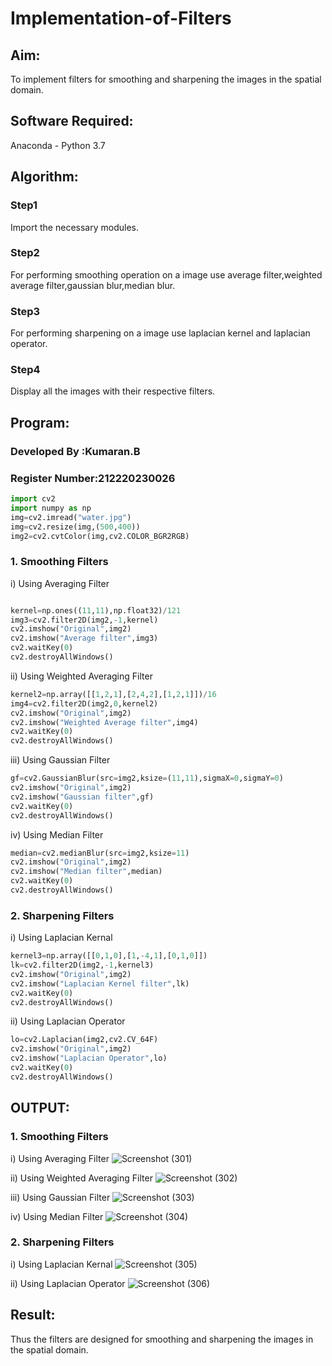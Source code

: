 # Implementation-of-Filters
## Aim:
To implement filters for smoothing and sharpening the images in the spatial domain.

## Software Required:
Anaconda - Python 3.7

## Algorithm:
### Step1
Import the necessary modules.
### Step2
For performing smoothing operation on a image use average filter,weighted average filter,gaussian blur,median blur.

### Step3
For performing sharpening on a image use laplacian kernel and laplacian operator.

### Step4
Display all the images with their respective filters.

## Program:
### Developed By   :Kumaran.B
### Register Number:212220230026
```Python
import cv2
import numpy as np
img=cv2.imread("water.jpg")
img=cv2.resize(img,(500,400))
img2=cv2.cvtColor(img,cv2.COLOR_BGR2RGB)
```
### 1. Smoothing Filters
i) Using Averaging Filter
```Python

kernel=np.ones((11,11),np.float32)/121
img3=cv2.filter2D(img2,-1,kernel)
cv2.imshow("Original",img2)
cv2.imshow("Average filter",img3)
cv2.waitKey(0)
cv2.destroyAllWindows()

```
ii) Using Weighted Averaging Filter
```Python
kernel2=np.array([[1,2,1],[2,4,2],[1,2,1]])/16
img4=cv2.filter2D(img2,0,kernel2)
cv2.imshow("Original",img2)
cv2.imshow("Weighted Average filter",img4)
cv2.waitKey(0)
cv2.destroyAllWindows()
```

iii) Using Gaussian Filter
```Python
gf=cv2.GaussianBlur(src=img2,ksize=(11,11),sigmaX=0,sigmaY=0)
cv2.imshow("Original",img2)
cv2.imshow("Gaussian filter",gf)
cv2.waitKey(0)
cv2.destroyAllWindows()
```

iv) Using Median Filter
```Python
median=cv2.medianBlur(src=img2,ksize=11)
cv2.imshow("Original",img2)
cv2.imshow("Median filter",median)
cv2.waitKey(0)
cv2.destroyAllWindows()
```

### 2. Sharpening Filters
i) Using Laplacian Kernal
```Python
kernel3=np.array([[0,1,0],[1,-4,1],[0,1,0]])
lk=cv2.filter2D(img2,-1,kernel3)
cv2.imshow("Original",img2)
cv2.imshow("Laplacian Kernel filter",lk)
cv2.waitKey(0)
cv2.destroyAllWindows()
```
ii) Using Laplacian Operator
```Python
lo=cv2.Laplacian(img2,cv2.CV_64F)
cv2.imshow("Original",img2)
cv2.imshow("Laplacian Operator",lo)
cv2.waitKey(0)
cv2.destroyAllWindows()
```

## OUTPUT:
### 1. Smoothing Filters
i) Using Averaging Filter
![Screenshot (301)](https://user-images.githubusercontent.com/75243072/173770624-6bba9b8b-aef5-43f1-b3ec-e4c59c4920a7.png)


ii) Using Weighted Averaging Filter
![Screenshot (302)](https://user-images.githubusercontent.com/75243072/173770705-c689a536-8eb8-4cbf-a3ae-e9522c149a1c.png)


iii) Using Gaussian Filter
![Screenshot (303)](https://user-images.githubusercontent.com/75243072/173770818-25c31261-243c-47f3-aa7b-28d63531cffb.png)


iv) Using Median Filter
![Screenshot (304)](https://user-images.githubusercontent.com/75243072/173770852-f521d984-4933-4db0-8c42-0836b7cfce7f.png)


### 2. Sharpening Filters
i) Using Laplacian Kernal
![Screenshot (305)](https://user-images.githubusercontent.com/75243072/173770903-0a74b938-14dd-4182-a51c-e115afd7bf87.png)


ii) Using Laplacian Operator
![Screenshot (306)](https://user-images.githubusercontent.com/75243072/173771026-21640025-5610-4384-b4c7-301552ec80a9.png)


## Result:
Thus the filters are designed for smoothing and sharpening the images in the spatial domain.
